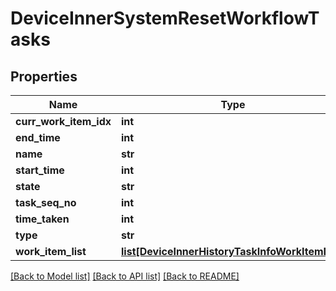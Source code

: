 # DeviceInnerSystemResetWorkflowTasks

## Properties
Name | Type | Description | Notes
------------ | ------------- | ------------- | -------------
**curr_work_item_idx** | **int** |  | [optional] 
**end_time** | **int** |  | [optional] 
**name** | **str** |  | [optional] 
**start_time** | **int** |  | [optional] 
**state** | **str** |  | [optional] 
**task_seq_no** | **int** |  | [optional] 
**time_taken** | **int** |  | [optional] 
**type** | **str** |  | [optional] 
**work_item_list** | [**list[DeviceInnerHistoryTaskInfoWorkItemList]**](DeviceInnerHistoryTaskInfoWorkItemList.md) |  | [optional] 

[[Back to Model list]](../README.md#documentation-for-models) [[Back to API list]](../README.md#documentation-for-api-endpoints) [[Back to README]](../README.md)


